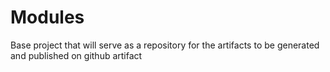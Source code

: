 # Modules
Base project that will serve as a repository for the artifacts to be generated and published on github artifact
